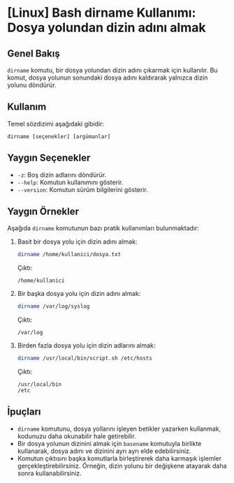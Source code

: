 # [Linux] Bash dirname Kullanımı: Dosya yolundan dizin adını almak

## Genel Bakış
`dirname` komutu, bir dosya yolundan dizin adını çıkarmak için kullanılır. Bu komut, dosya yolunun sonundaki dosya adını kaldırarak yalnızca dizin yolunu döndürür.

## Kullanım
Temel sözdizimi aşağıdaki gibidir:
```
dirname [seçenekler] [argümanlar]
```

## Yaygın Seçenekler
- `-z`: Boş dizin adlarını döndürür.
- `--help`: Komutun kullanımını gösterir.
- `--version`: Komutun sürüm bilgilerini gösterir.

## Yaygın Örnekler
Aşağıda `dirname` komutunun bazı pratik kullanımları bulunmaktadır:

1. Basit bir dosya yolu için dizin adını almak:
   ```bash
   dirname /home/kullanici/dosya.txt
   ```
   Çıktı:
   ```
   /home/kullanici
   ```

2. Bir başka dosya yolu için dizin adını almak:
   ```bash
   dirname /var/log/syslog
   ```
   Çıktı:
   ```
   /var/log
   ```

3. Birden fazla dosya yolu için dizin adlarını almak:
   ```bash
   dirname /usr/local/bin/script.sh /etc/hosts
   ```
   Çıktı:
   ```
   /usr/local/bin
   /etc
   ```

## İpuçları
- `dirname` komutunu, dosya yollarını işleyen betikler yazarken kullanmak, kodunuzu daha okunabilir hale getirebilir.
- Bir dosya yolunun dizinini almak için `basename` komutuyla birlikte kullanarak, dosya adını ve dizinini ayrı ayrı elde edebilirsiniz.
- Komutun çıktısını başka komutlarla birleştirerek daha karmaşık işlemler gerçekleştirebilirsiniz. Örneğin, dizin yolunu bir değişkene atayarak daha sonra kullanabilirsiniz.